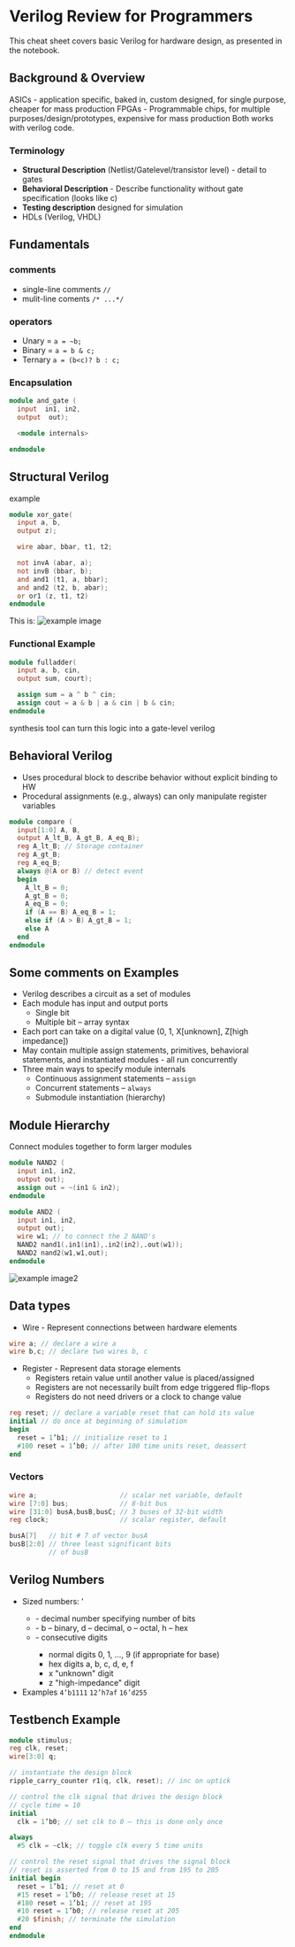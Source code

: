 # Verilog Review for Programmers

This cheat sheet covers basic Verilog for hardware design, as presented in the notebook.

## Background & Overview
ASICs - application specific, baked in, custom designed, for single purpose, cheaper for mass production
FPGAs - Programmable chips, for multiple purposes/design/prototypes, expensive for mass production
Both works with verilog code.
### Terminology
- **Structural Description** (Netlist/Gatelevel/transistor level) - detail to gates
- **Behavioral Description** - Describe functionality without gate specification (looks like c)
- **Testing description** designed for simulation
- HDLs (Verilog, VHDL)

## Fundamentals
### comments
- single-line comments `//`
- mulit-line coments `/* ...*/`
### operators
- Unary = `a = ~b;`
- Binary =  `a = b & c;`
- Ternary `a = (b<c)? b : c;`
### Encapsulation
```verilog
module and_gate (
  input  in1, in2,
  output  out);

  <module internals>

endmodule
```
## Structural Verilog
example
```verilog
module xor_gate(
  input a, b,
  output z);

  wire abar, bbar, t1, t2;

  not invA (abar, a);
  not invB (bbar, b);
  and and1 (t1, a, bbar);
  and and2 (t2, b, abar);
  or or1 (z, t1, t2)
endmodule
```
This is:
![example image](xor-gate-example.png)

### Functional Example
```verilog
module fulladder(
  input a, b, cin,
  output sum, court);

  assign sum = a ^ b ^ cin;
  assign cout = a & b | a & cin | b & cin;
endmodule
```
synthesis tool can turn this logic into a gate-level verilog
## Behavioral Verilog
- Uses procedural block to describe behavior without explicit binding to HW
- Procedural assignments (e.g., always) can only manipulate register variables
```verilog
module compare (
  input[1:0] A, B,
  output A_lt_B, A_gt_B, A_eq_B);
  reg A_lt_B; // Storage container
  reg A_gt_B;
  reg A_eq_B;
  always @(A or B) // detect event
  begin
    A_lt_B = 0;
    A_gt_B = 0;
    A_eq_B = 0;
    if (A == B) A_eq_B = 1;
    else if (A > B) A_gt_B = 1;
    else A
  end
endmodule
```
## Some comments on Examples
- Verilog describes a circuit as a set of modules
- Each module has input and output ports
  - Single bit
  - Multiple bit – array syntax
- Each port can take on a digital value (0, 1, X[unknown], Z[high impedance])
- May contain multiple assign statements, primitives, behavioral statements, and instantiated modules - all run concurrently
- Three main ways to specify module internals
  - Continuous assignment statements – `assign`
  - Concurrent statements – `always`
  - Submodule instantiation (hierarchy)

## Module Hierarchy
Connect modules together to form larger modules
```verilog
module NAND2 (
  input in1, in2,
  output out);
  assign out = ~(in1 & in2);
endmodule
```
```verilog
module AND2 (
  input in1, in2,
  output out);
  wire w1; // to connect the 2 NAND's
  NAND2 nand1(.in1(in1),.in2(in2),.out(w1));
  NAND2 nand2(w1,w1,out);
endmodule
```
![example image2](and-with-nand.jpg)

## Data types
- Wire - Represent connections between hardware elements
```verilog
wire a; // declare a wire a
wire b,c; // declare two wires b, c
```
- Register - Represent data storage elements
  - Registers retain value until another value is placed/assigned
  - Registers are not necessarily built from edge triggered flip-flops
  - Registers do not need drivers or a clock to change value
```verilog
reg reset; // declare a variable reset that can hold its value
initial // do once at beginning of simulation
begin
  reset = 1’b1; // initialize reset to 1
  #100 reset = 1’b0; // after 100 time units reset, deassert
end
```
### Vectors
```verilog
wire a;                     // scalar net variable, default
wire [7:0] bus;             // 8-bit bus
wire [31:0] busA,busB,busC; // 3 buses of 32-bit width
reg clock;                  // scalar register, default

busA[7]   // bit # 7 of vector busA
busB[2:0] // three least significant bits
          // of busB
```
## Verilog Numbers
- Sized numbers: <size>'<base><number>
  - <size> - decimal number specifying number of bits
  - <base> - b – binary, d – decimal, o – octal, h – hex
  - <number> - consecutive digits
    - normal digits 0, 1, …, 9 (if appropriate for base)
    - hex digits a, b, c, d, e, f
    - x "unknown" digit
    - z "high-impedance" digit
- Examples
  `4’b1111` `12’h7af` `16’d255`

## Testbench Example
```verilog
module stimulus;
reg clk, reset;
wire[3:0] q;

// instantiate the design block
ripple_carry_counter r1(q, clk, reset); // inc on uptick

// control the clk signal that drives the design block
// cycle time = 10
initial
  clk = 1’b0; // set clk to 0 – this is done only once

always
  #5 clk = ~clk; // toggle clk every 5 time units

// control the reset signal that drives the signal block
// reset is asserted from 0 to 15 and from 195 to 205
initial begin
  reset = 1’b1; // reset at 0
  #15 reset = 1’b0; // release reset at 15
  #180 reset = 1’b1; // reset at 195
  #10 reset = 1’b0; // release reset at 205
  #20 $finish; // terminate the simulation
end
endmodule
```
